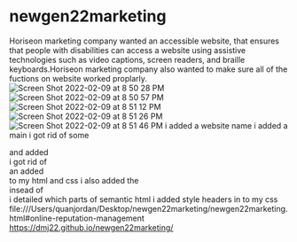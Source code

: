 # newgen22marketing
Horiseon marketing company wanted an accessible website, that ensures that people with disabilities can access a website using assistive technologies such as video captions, screen readers, and braille keyboards.Horiseon marketing company also wanted to make sure all of the fuctions on website worked proplarly.
![Screen Shot 2022-02-09 at 8 50 28 PM](https://user-images.githubusercontent.com/98237579/153321628-00fe5a3e-5133-48f4-bbda-c8aad20cad3a.png)
![Screen Shot 2022-02-09 at 8 50 57 PM](https://user-images.githubusercontent.com/98237579/153321682-db64bc78-854a-4105-8730-b74913de5729.png)
![Screen Shot 2022-02-09 at 8 51 12 PM](https://user-images.githubusercontent.com/98237579/153321722-2c49f061-7f9d-4c70-b843-49b496c118c1.png)
![Screen Shot 2022-02-09 at 8 51 26 PM](https://user-images.githubusercontent.com/98237579/153321752-383a6d3f-c50f-48a6-9717-f6f9f73dc422.png)
![Screen Shot 2022-02-09 at 8 51 46 PM](https://user-images.githubusercontent.com/98237579/153321793-5c0d6200-7e04-4c91-965f-8dff05114931.png)
i added a website name
i added a main
i got rid of some <div> and added <section>
  i got rid of <div> an added <nav> to my html and css
  i also added the <aside> insead of <div>
  i detailed which parts of semantic html
  i added style headers in to my css
  file:///Users/quanjordan/Desktop/newgen22marketing/newgen22marketing.html#online-reputation-management
https://dmj22.github.io/newgen22marketing/
